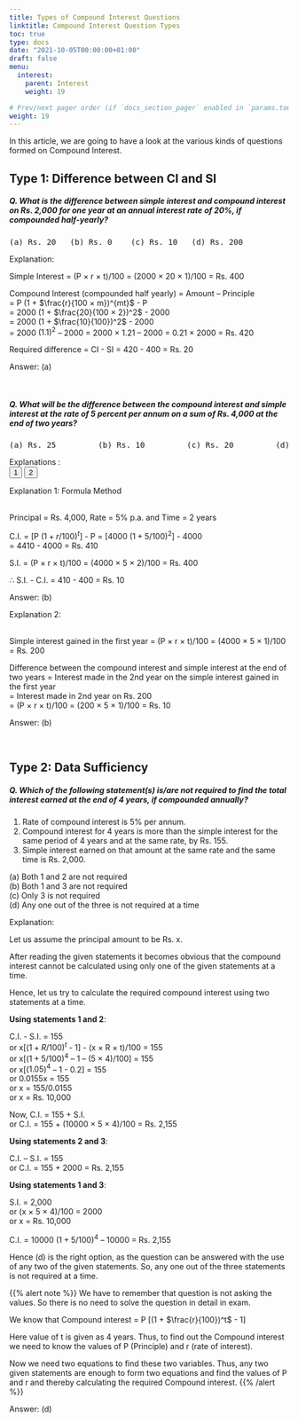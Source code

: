```yaml
---
title: Types of Compound Interest Questions
linktitle: Compound Interest Question Types
toc: true
type: docs
date: "2021-10-05T00:00:00+01:00"
draft: false
menu:
  interest:
    parent: Interest
    weight: 19

# Prev/next pager order (if `docs_section_pager` enabled in `params.toml`)
weight: 19
---
```


In this article, we are going to have a look at the various kinds of questions formed on Compound Interest. 

## Type 1: Difference between CI and SI

##### Q. What is the difference between simple interest and compound interest on Rs. 2,000 for one year at an annual interest rate of 20%, if compounded half-yearly?
<pre>(a) Rs. 20   (b) Rs. 0    (c) Rs. 10   (d) Rs. 200</pre>

Explanation:<br>
<div class="Exp">

Simple Interest = (P × r × t)/100  = (2000 × 20 × 1)/100 = Rs. 400

Compound Interest (compounded half yearly) = Amount – Principle <br>
= P (1 + $\frac{r}{100 × m})^{mt}$ - P <br>
= 2000 (1 + $\frac{20}{100 × 2})^2$ - 2000 <br>
= 2000 (1 + $\frac{10}{100})^2$ - 2000 <br>
= 2000 $(1.1)^2$ – 2000 = 2000 × 1.21 – 2000 = 0.21 × 2000 = Rs. 420

Required difference = CI - SI = 420 - 400 = Rs. 20 

Answer: (a)
</div> <br>

##### Q. What will be the difference between the compound interest and simple interest at the rate of 5 percent per annum on a sum of Rs. 4,000 at the end of two years?
<pre>(a) Rs. 25         (b) Rs. 10         (c) Rs. 20         (d) Rs. 30</pre>

Explanations :<br>
<button class="mak-tablink tablink-group1 default-tab" onclick="openTab('1Exp-1', this, 'tablink-group1', 'tabcontent-group1')">1</button>
<button class="mak-tablink tablink-group1" onclick="openTab('1Exp-2', this, 'tablink-group1', 'tabcontent-group1')">2</button>

<div id="1Exp-1" class="Exp-1 mak-tabcontent tabcontent-group1">
Explanation 1: Formula Method <br><br>

Principal = Rs. 4,000, Rate = 5% p.a. and Time = 2 years

C.I. = [P $(1 + r/100)^t$] - P = [4000 $(1 + 5/100)^2$] - 4000 <br>
= 4410 - 4000 = Rs. 410

S.I. = (P × r × t)/100 = (4000 × 5 × 2)/100 = Rs. 400 

∴	S.I. - C.I. = 410 - 400 = Rs. 10

Answer: (b)
</div>

<div id="1Exp-2" class="Exp-2 mak-tabcontent tabcontent-group1">
Explanation 2: <br><br>

Simple interest gained in the first year = (P × r × t)/100 = (4000 × 5 × 1)/100 = Rs. 200 

Difference between the compound interest and simple interest at the end of two years = Interest made in the 2nd year on the simple interest gained in the first year <br>
= Interest made in 2nd year on Rs. 200 <br>
= (P × r × t)/100 = (200 × 5 × 1)/100 = Rs. 10

Answer: (b)
</div><br>

## Type 2: Data Sufficiency

##### Q. Which of the following statement(s) is/are not required to find the total interest earned at the end of 4 years, if compounded annually?

1.	Rate of compound interest is 5% per annum.
2.	Compound interest for 4 years is more than the simple interest for the same period of 4 years and at the same rate, by Rs. 155.
3.	Simple interest earned on that amount at the same rate and the same time is Rs. 2,000.

(a)	Both 1 and 2 are not required <br>
(b)	Both 1 and 3 are not required <br>
(c)	Only 3 is not required <br>
(d)	Any one out of the three is not required at a time

Explanation:<br>
<div class="Exp">

Let us assume the principal amount to be Rs. x. 

After reading the given statements it becomes obvious that the compound interest cannot be calculated using only one of the given statements at a time. 

Hence, let us try to calculate the required compound interest using two statements at a time.

**Using statements 1 and 2**:

C.I. - S.I. = 155 <br>
or x[$(1 + R/100)^t$ - 1] - (x × R × t)/100 = 155 <br>
or x[$(1 + 5/100)^4$ – 1 – (5 × 4)/100] = 155 <br>
or x[$(1.05)^4$ – 1 - 0.2] = 155 <br>
or 0.0155x = 155 <br>
or x = 155/0.0155 <br>
or x = Rs. 10,000 

Now, C.I. = 155 + S.I. <br>
or C.I. = 155 + (10000 × 5 × 4)/100 = Rs. 2,155

**Using statements 2 and 3**:

C.I. – S.I. = 155 <br>
or C.I. = 155 + 2000 = Rs. 2,155

**Using statements 1 and 3**:

S.I. = 2,000 <br>
or (x × 5 × 4)/100 = 2000 <br>
or x = Rs. 10,000

C.I. = 10000 $(1 + 5/100)^4$ – 10000
= Rs. 2,155

Hence (d) is the right option, as the question can be answered with the use of any two of the given statements. So, any one out of the three statements is not required at a time.

{{% alert note %}}
We have to remember that question is not asking the values. So there is no need to solve the question in detail in exam. 

We know that Compound interest = P [(1 + $\frac{r}{100})^t$ - 1]

Here value of t is given as 4 years. Thus, to find out the Compound interest we need to know the values of P (Principle) and r (rate of interest). 

Now we need two equations to find these two variables. Thus, any two given statements are enough to form two equations and find the values of P and r and thereby calculating the required Compound interest.
{{% /alert %}}

Answer: (d)
</div> <br>

